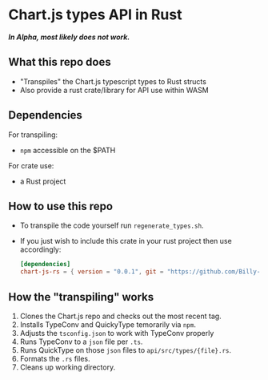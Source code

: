 # Chart.js types API in Rust

***In Alpha, most likely does not work.***

## What this repo does
- "Transpiles" the Chart.js typescript types to Rust structs
- Also provide a rust crate/library for API use within WASM

## Dependencies
For transpiling:
- `npm` accessible on the $PATH

For crate use:
- a Rust project

## How to use this repo
- To transpile the code yourself run `regenerate_types.sh`.

 - If you just wish to include this crate in your rust project then use accordingly:
    ```toml
    [dependencies]
    chart-js-rs = { version = "0.0.1", git = "https://github.com/Billy-Sheppard/chart-js-rs.git" }
    ```

## How the "transpiling" works
1. Clones the Chart.js repo and checks out the most recent tag.
2. Installs TypeConv and QuickyType temorarily via `npm`.
3. Adjusts the `tsconfig.json` to work with TypeConv properly
4. Runs TypeConv to a `json` file per `.ts`.
5. Runs QuickType on those `json` files to `api/src/types/{file}.rs`.
6. Formats the `.rs` files.
7. Cleans up working directory.